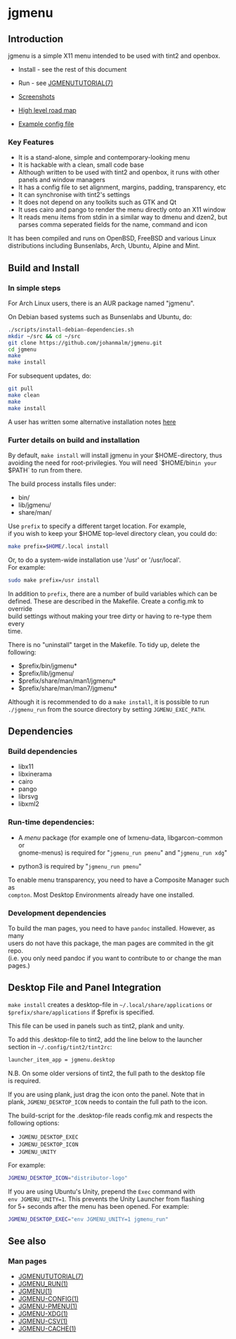 jgmenu
======

Introduction
------------

jgmenu is a simple X11 menu intended to be used with tint2 and openbox.

  - Install - see the rest of this document  

  - Run - see [JGMENUTUTORIAL(7)](docs/manual/jgmenututorial.7.md)  

  - [Screenshots](docs/screenshots.md)  

  - [High level road map](TODO)  

  - [Example config file](docs/jgmenurc)  

### Key Features

  - It is a stand-alone, simple and contemporary-looking menu  
  - It is hackable with a clean, small code base  
  - Although written to be used with tint2 and openbox, it runs with other  
    panels and window managers  
  - It has a config file to set alignment, margins, padding, transparency, etc  
  - It can synchronise with tint2's settings  
  - It does not depend on any toolkits such as GTK and Qt   
  - It uses cairo and pango to render the menu directly onto an X11 window  
  - It reads menu items from stdin in a similar way to dmenu and dzen2, but  
    parses comma seperated fields for the name, command and icon  

It has been compiled and runs on OpenBSD, FreeBSD and various Linux  
distributions including Bunsenlabs, Arch, Ubuntu, Alpine and Mint.

Build and Install
-----------------

### In simple steps

For Arch Linux users, there is an AUR package named "jgmenu".

On Debian based systems such as Bunsenlabs and Ubuntu, do:

```bash
./scripts/install-debian-dependencies.sh
mkdir ~/src && cd ~/src
git clone https://github.com/johanmalm/jgmenu.git
cd jgmenu
make
make install
```

For subsequent updates, do:

```bash
git pull
make clean
make
make install
```

A user has written some alternative installation notes
[here](https://forums.bunsenlabs.org/viewtopic.php?id=3100)  

### Furter details on build and installation

By default, `make install` will install jgmenu in your $HOME-directory, thus  
avoiding the need for root-privilegies. You will need `$HOME/bin` in your  
`$PATH` to run from there.

The build process installs files under:  

  - bin/
  - lib/jgmenu/
  - share/man/

Use `prefix` to specify a different target location. For example,  
if you wish to keep your $HOME top-level directory clean, you could do:  

```bash
make prefix=$HOME/.local install
```

Or, to do a system-wide installation use '/usr' or '/usr/local'.  
For example: 

```bash
sudo make prefix=/usr install
```

In addition to `prefix`, there are a number of build variables which can be  
defined. These are described in the Makefile. Create a config.mk to override  
build settings without making your tree dirty or having to re-type them every  
time. 

There is no "uninstall" target in the Makefile. To tidy up, delete the  
following:

  - $prefix/bin/jgmenu*  
  - $prefix/lib/jgmenu/  
  - $prefix/share/man/man1/jgmenu*  
  - $prefix/share/man/man7/jgmenu*  

Although it is recommended to do a `make install`, it is possible to run  
`./jgmenu_run` from the source directory by setting `JGMENU_EXEC_PATH`.

Dependencies
------------

### Build dependencies

  - libx11
  - libxinerama
  - cairo
  - pango
  - librsvg
  - libxml2


### Run-time dependencies:

  - A *menu* package (for example one of lxmenu-data, libgarcon-common or  
    gnome-menus) is required for "`jgmenu_run pmenu`" and "`jgmenu_run xdg`"  

  - python3 is required by "`jgmenu_run pmenu`"

To enable menu transparency, you need to have a Composite Manager such as  
`compton`. Most Desktop Environments already have one installed.

### Development dependencies

To build the man pages, you need to have `pandoc` installed. However, as many  
users do not have this package, the man pages are commited in the git repo.  
(i.e. you only need pandoc if you want to contribute to or change the man  
pages.)

Desktop File and Panel Integration
----------------------------------

`make install` creates a desktop-file in `~/.local/share/applications` or  
`$prefix/share/applications` if $prefix is specified.

This file can be used in panels such as tint2, plank and unity.

To add this .desktop-file to tint2, add the line below to the launcher  
section in `~/.config/tint2/tint2rc`:

```bash
launcher_item_app = jgmenu.desktop
```

N.B. On some older versions of tint2, the full path to the desktop file  
is required.

If you are using plank, just drag the icon onto the panel. Note that in  
plank, `JGMENU_DESKTOP_ICON` needs to contain the full path to the icon.

The build-script for the .desktop-file reads config.mk and respects the  
following options:

  - `JGMENU_DESKTOP_EXEC`   
  - `JGMENU_DESKTOP_ICON`  
  - `JGMENU_UNITY`  

For example:

```bash
JGMENU_DESKTOP_ICON="distributor-logo"
```

If you are using Ubuntu's Unity, prepend the `Exec` command with  
`env JGMENU_UNITY=1`. This prevents the Unity Launcher from flashing  
for 5+ seconds after the menu has been opened. For example:

```bash
JGMENU_DESKTOP_EXEC="env JGMENU_UNITY=1 jgmenu_run"
```

See also
--------

### Man pages

  - [JGMENUTUTORIAL(7)](docs/manual/jgmenututorial.7.md)
  - [JGMENU_RUN(1)](docs/manual/jgmenu_run.1.md)
  - [JGMENU(1)](docs/manual/jgmenu.1.md)
  - [JGMENU-CONFIG(1)](docs/manual/jgmenu-config.1.md)
  - [JGMENU-PMENU(1)](docs/manual/jgmenu-pmenu.1.md)
  - [JGMENU-XDG(1)](docs/manual/jgmenu-xdg.1.md)
  - [JGMENU-CSV(1)](docs/manual/jgmenu-csv.1.md)
  - [JGMENU-CACHE(1)](docs/manual/jgmenu-cache.1.md)

